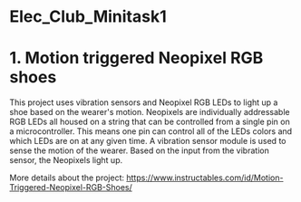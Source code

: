 # Elec_Club_Minitask1
# 1. Motion triggered Neopixel RGB shoes
This project uses vibration sensors and Neopixel RGB LEDs to light up a shoe based on the wearer's motion. Neopixels are individually addressable RGB LEDs all housed on a string that can be controlled from a single pin on a microcontroller. This means one pin can control all of the LEDs colors and which LEDs are on at any given time. A vibration sensor module is used to sense the motion of the wearer. Based on the input from the vibration sensor, the Neopixels light up.

More details about the project: https://www.instructables.com/id/Motion-Triggered-Neopixel-RGB-Shoes/ 
